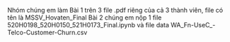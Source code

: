 Nhóm chúng em làm Bài 1 trên 3 file .pdf riêng của cả 3 thành viên, file có tên là MSSV_Hovaten_Final
Bài 2 chúng em nộp 1 file 520H0198_520H0150_521H0173_Final.ipynb và file data WA_Fn-UseC_-Telco-Customer-Churn.csv
